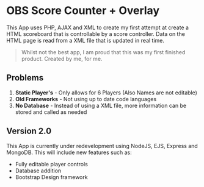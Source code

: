 # OBS Score Counter + Overlay

This App uses PHP, AJAX and XML to create my first attempt at create a HTML scoreboard that is controllable by a score controller. Data on the HTML page is read from a XML file that is updated in real time.

> Whilst not the best app, I am proud that this was my first finished product. Created by me, for me.

## Problems
1. **Static Player's** - Only allows for 6 Players (Also Names are not editable)
2. **Old Frameworks** - Not using up to date code languages
3. **No Database** - Instead of using a XML file, more information can be stored and called as needed

## Version 2.0
This App is currently under redevelopment using NodeJS, EJS, Express and MongoDB.
This will include new features such as:

- Fully editable player controls
- Database addition
- Bootstrap Design framework
